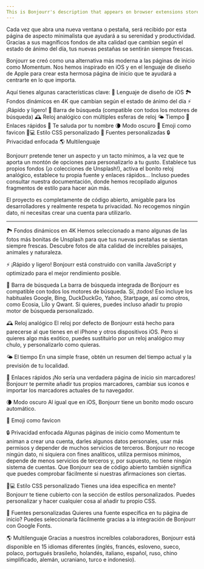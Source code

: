 ```yaml
---
This is Bonjourr's description that appears on browser extensions stores.
---
```


Cada vez que abra una nueva ventana o pestaña, será recibido por esta página de aspecto minimalista que ayudará a su serenidad y productividad. Gracias a sus magníficos fondos de alta calidad que cambian según el estado de ánimo del día, tus nuevas pestañas se sentirán siempre frescas.

Bonjourr se creó como una alternativa más moderna a las páginas de inicio como Momentum. Nos hemos inspirado en iOS y en el lenguaje de diseño de Apple para crear esta hermosa página de inicio que te ayudará a centrarte en lo que importa.

Aquí tienes algunas características clave:
🍏 Lenguaje de diseño de iOS
🏞 Fondos dinámicos en 4K que cambian según el estado de ánimo del día
⚡️ ¡Rápido y ligero!
🔎 Barra de búsqueda (compatible con todos los motores de búsqueda)
🕰 Reloj analógico con múltiples esferas de reloj
🌤 Tiempo
🔗 Enlaces rápidos
👋 Te saluda por tu nombre
🌘 Modo oscuro
🥖 Emoji como favicon
🧑💻 Estilo CSS personalizado
📝 Fuentes personalizadas
🔒 Privacidad enfocada
🌎 Multilenguaje

Bonjourr pretende tener un aspecto y un tacto mínimos, a la vez que te aporta un montón de opciones para personalizarlo a tu gusto. Establece tus propios fondos (¡o colecciones de Unsplash!), activa el bonito reloj analógico, establece tu propia fuente y enlaces rápidos... Incluso puedes consultar nuestra documentación, donde hemos recopilado algunos fragmentos de estilo para hacer aún más.

El proyecto es completamente de código abierto, amigable para los desarrolladores y realmente respeta tu privacidad. No recogemos ningún dato, ni necesitas crear una cuenta para utilizarlo.

---

🏞 Fondos dinámicos en 4K
Hemos seleccionado a mano algunas de las fotos más bonitas de Unsplash para que tus nuevas pestañas se sientan siempre frescas. Descubre fotos de alta calidad de increíbles paisajes, animales y naturaleza.

⚡️ ¡Rápido y ligero!
Bonjourr está construido con vanilla JavaScript y optimizado para el mejor rendimiento posible.

🔎 Barra de búsqueda
La barra de búsqueda integrada de Bonjourr es compatible con todos los motores de búsqueda. Sí, ¡todos! Eso incluye los habituales Google, Bing, DuckDuckGo, Yahoo, Startpage, así como otros, como Ecosia, Lilo y Qwant. Si quieres, puedes incluso añadir tu propio motor de búsqueda personalizado.

🕰 Reloj analógico
El reloj por defecto de Bonjourr está hecho para parecerse al que tienes en el iPhone y otros dispositivos iOS. Pero si quieres algo más exótico, puedes sustituirlo por un reloj analógico muy chulo, y personalizarlo como quieras.

🌤 El tiempo
En una simple frase, obtén un resumen del tiempo actual y la previsión de tu localidad.

🔗 Enlaces rápidos
¡No sería una verdadera página de inicio sin marcadores! Bonjourr te permite añadir tus propios marcadores, cambiar sus iconos e importar los marcadores actuales de tu navegador.

🌘 Modo oscuro
Al igual que en iOS, Bonjourr tiene un bonito modo oscuro automático.

🥖 Emoji como favicon

🔒 Privacidad enfocada
Algunas páginas de inicio como Momentum te animan a crear una cuenta, darles algunos datos personales, usar más permisos y depender de muchos servicios de terceros. Bonjourr no recoge ningún dato, ni siquiera con fines analíticos, utiliza permisos mínimos, depende de menos servicios de terceros y, por supuesto, no tiene ningún sistema de cuentas. Que Bonjourr sea de código abierto también significa que puedes comprobar fácilmente si nuestras afirmaciones son ciertas.

🧑💻 Estilo CSS personalizado
Tienes una idea específica en mente? Bonjourr te tiene cubierto con la sección de estilos personalizados. Puedes personalizar y hacer cualquier cosa al añadir tu propio CSS.

📝 Fuentes personalizadas
Quieres una fuente específica en tu página de inicio? Puedes seleccionarla fácilmente gracias a la integración de Bonjourr con Google Fonts.

🌎 Multilenguaje
Gracias a nuestros increíbles colaboradores, Bonjourr está disponible en 15 idiomas diferentes (inglés, francés, esloveno, sueco, polaco, portugués brasileño, holandés, italiano, español, ruso, chino simplificado, alemán, ucraniano, turco e indonesio).
